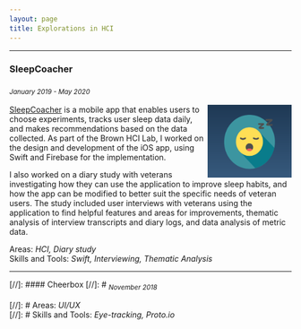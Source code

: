 ```yaml
---
layout: page
title: Explorations in HCI
---
```

<hr/>

### SleepCoacher 
<sub>*January 2019 - May 2020*<sub/> 

<img style="float: right;" src="/assets/img/sleepcoacher.png" width="150" height="130"> [SleepCoacher](https://apps.apple.com/us/app/sleepcoacher/id1446980859) is a mobile app that enables users to choose experiments, tracks user sleep data daily, and makes recommendations based on the data collected. As part of the Brown HCI Lab, I worked on the design and development of the iOS  app, using Swift and Firebase for the implementation. 

I also worked on a diary study with veterans investigating how they can use the application to improve sleep habits, and how the app can be modified to better suit the specific needs of veteran users. The study included user interviews with veterans using the application to find helpful features and areas for improvements, thematic analysis of interview transcripts and diary logs, and data analysis of metric data. 

Areas: *HCI, Diary study* <br/>
Skills and Tools: *Swift, Interviewing, Thematic Analysis* 

<hr />

[//]: #### Cheerbox 
[//]: # <sub>*November 2018*<sub/> 

[//]: # Areas: *UI/UX* <br/>
[//]: # Skills and Tools: *Eye-tracking, Proto.io*
